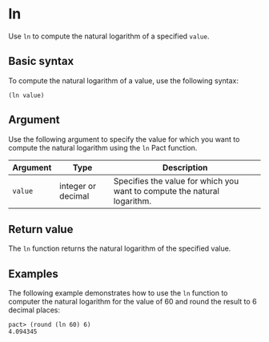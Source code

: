# ln

Use `ln` to compute the natural logarithm of a specified `value`.

## Basic syntax

To compute the natural logarithm of a value, use the following syntax:

```pact
(ln value)
```

## Argument

Use the following argument to specify the value for which you want to compute the natural logarithm using the `ln` Pact function.

| Argument | Type | Description |
| --- | --- | --- |
| `value` | integer or decimal | Specifies the value for which you want to compute the natural logarithm. |

## Return value

The `ln` function returns the natural logarithm of the specified value.

## Examples

The following example demonstrates how to use the `ln` function to computer the natural logarithm for the value of 60 and round the result to 6 decimal places:

```pact
pact> (round (ln 60) 6)
4.094345
```

